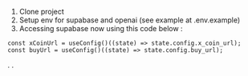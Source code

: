 
1. Clone project
2. Setup env for supabase and openai (see example at .env.example)
3. Accessing supabase now using this code below : 

```
const xCoinUrl = useConfig()((state) => state.config.x_coin_url);
const buyUrl = useConfig()((state) => state.config.buy_url);
```

.
.




